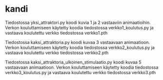 # kandi

Tiedostossa yksi_attraktori.py koodi kuvia 1 ja 2 vastaaviin animaatioihin. Verkon kouluttamiseen käytetty koodia tiedostossa verkko1_koulutus.py ja vastaava koulutettu verkko tiedostossa verkko1.pth

Tiedostossa kaksi_attraktoria.py koodi kuvaa 3 vastaavaan animaatioon. Verkon kouluttamiseen käytetty koodia tiedostossa verkko2_koulutus.py ja vastaava koulutettu verkko tiedostossa verkko2.pth

Tiedostossa kaksi_attraktoria_ulkoinen_stimulaatio.py koodi kuvaa 5 vastaavaan animaatioon. Verkon kouluttamiseen käytetty koodia tiedostossa verkko3_koulutus.py ja vastaava koulutettu verkko tiedostossa verkko3.pth

